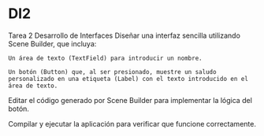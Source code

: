 # DI2
Tarea 2 Desarrollo de Interfaces
Diseñar una interfaz sencilla utilizando Scene Builder, que incluya:

    Un área de texto (TextField) para introducir un nombre.

    Un botón (Button) que, al ser presionado, muestre un saludo personalizado en una etiqueta (Label) con el texto introducido en el área de texto.

Editar el código generado por Scene Builder para implementar la lógica del botón.

Compilar y ejecutar la aplicación para verificar que funcione correctamente.

